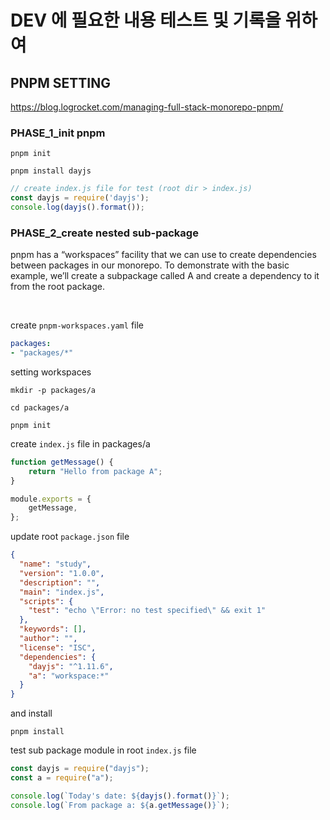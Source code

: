 # DEV 에 필요한 내용 테스트 및 기록을 위하여

## PNPM SETTING 
https://blog.logrocket.com/managing-full-stack-monorepo-pnpm/

### PHASE_1_init pnpm
```
pnpm init
```

```
pnpm install dayjs
```

```js
// create index.js file for test (root dir > index.js)
const dayjs = require('dayjs');
console.log(dayjs().format());
```

### PHASE_2_create nested sub-package
pnpm has a “workspaces” facility that we can use to create dependencies between packages in our monorepo. To demonstrate with the basic example, we’ll create a subpackage called A and create a dependency to it from the root package.

<br>

create `pnpm-workspaces.yaml` file
```yaml
packages:
- "packages/*"
```

setting workspaces
```
mkdir -p packages/a

cd packages/a

pnpm init
```

create `index.js` file in packages/a
```js
function getMessage() {
    return "Hello from package A";
}

module.exports = {
    getMessage,
};
```

update root `package.json` file
```json
{
  "name": "study",
  "version": "1.0.0",
  "description": "",
  "main": "index.js",
  "scripts": {
    "test": "echo \"Error: no test specified\" && exit 1"
  },
  "keywords": [],
  "author": "",
  "license": "ISC",
  "dependencies": {
    "dayjs": "^1.11.6",
    "a": "workspace:*"
  }
}
```

and install
```
pnpm install
```

test sub package module in root `index.js` file
```js
const dayjs = require("dayjs");
const a = require("a");

console.log(`Today's date: ${dayjs().format()}`);
console.log(`From package a: ${a.getMessage()}`);
```